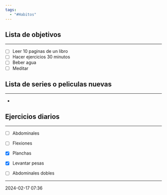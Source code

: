 ```yaml
---
tags:
  - "#Habitos"
---
```


## Lista de objetivos
---
- [ ] Leer 10 paginas de un libro
- [ ] Hacer ejercicios 30 minutos
- [ ] Beber agua
- [ ] Meditar

## Lista de series o peliculas nuevas
---
- 


## Ejercicios diarios
---
- [ ] Abdominales
- [ ] Flexiones
- [x] Planchas
- [x] Levantar pesas
- [ ] Abdominales dobles


---
2024-02-17 07:36
